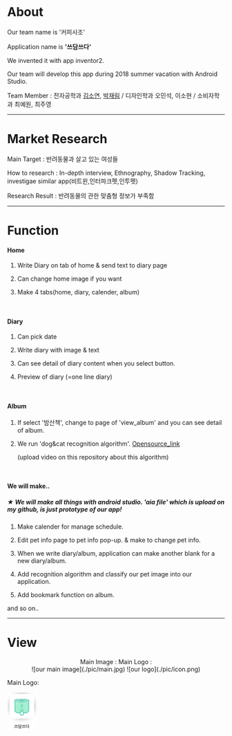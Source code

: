 # About
Our team name is '커피사조'

Application name is **'쓰담쓰다'**

We invented it with app inventor2.

Our team will develop this app during 2018 summer vacation with Android Studio.

Team Member : 전자공학과 [김소연](https://github.com/soyeon51696), [박재림](https://github.com/ParkJaeRim) / 디자인학과 오민석, 이소현 / 소비자학과 최예원, 최주영 

***

# Market Research

Main Target : 반려동물과 살고 있는 여성들

How to research : In-depth interview, Ethnography, Shadow Tracking, investigae similar app(비트윈,인터파크펫,인투펫)

Research Result : 반려동물의 관한 맞춤형 정보가 부족함 

***

# Function

#### Home
  
1. Write Diary on tab of home & send text to diary page
  
2. Can change home image if you want

3. Make 4 tabs(home, diary, calender, album) 
<br>

#### Diary

1. Can pick date
  
2. Write diary with image & text

3. Can see detail of diary content when you select button.

4. Preview of diary (=one line diary) 

<br>

#### Album
  
1. If select '밤산책', change to page of 'view_album' and you can see detail of album.

2. We run 'dog&cat recognition algorithm'. [Opensource_link]()

   (upload video on this repository about this algorithm)
<br>

#### We will make..
##### ★ We will make all things with android studio. 'aia file' which is upload on my github, is just prototype of our app!
1. Make calender for manage schedule.

2. Edit pet info page to pet info pop-up. & make to change pet info.

3. When we write diary/album, application can make another blank for a new diary/album.

4. Add recognition algorithm and classify our pet image into our application.

5. Add bookmark function on album. 

  and so on..

***

# View
<center> Main Image :                   Main Logo :    </center>

<center>![our main image](./pic/main.jpg)         ![our logo](./pic/icon.png)</center>


Main Logo:
  
![our logo](./pic/icon.png)
